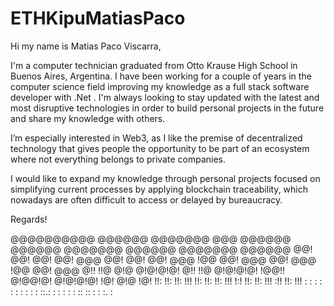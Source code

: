 # ETHKipuMatiasPaco
Hi my name is Matias Paco Viscarra, 

I'm a computer technician graduated from Otto Krause High School in Buenos Aires, Argentina. I have been working for a couple of years in the computer science field improving my knowledge as a full stack software developer with .Net . I'm always looking to stay updated with the latest and most disruptive technologies in order to build personal projects in the future and share my knowledge with others.

I’m especially interested in Web3, as I like the premise of decentralized technology that gives people the opportunity to be part of an ecosystem where not everything belongs to private companies.

I would like to expand my knowledge through personal projects focused on simplifying current processes by applying blockchain traceability, which nowadays are often difficult to access or delayed by bureaucracy.

Regards!    


 @@@@@@@@@@   @@@@@@  @@@@@@@ @@@  @@@@@@   @@@@@@      @@@@@@@   @@@@@@   @@@@@@@  @@@@@@ 
 @@! @@! @@! @@!  @@@   @@!   @@! @@!  @@@ !@@          @@!  @@@ @@!  @@@ !@@      @@!  @@@
 @!! !!@ @!@ @!@!@!@!   @!!   !!@ @!@!@!@!  !@@!!       @!@@!@!  @!@!@!@! !@!      @!@  !@!
 !!:     !!: !!:  !!!   !!:   !!: !!:  !!!     !:!      !!:      !!:  !!! :!!      !!:  !!!
  :      :    :   : :    :    :    :   : : ::.: :        :        :   : :  :: :: :  : :. : 
                                                                                                                                                          

                                                                                